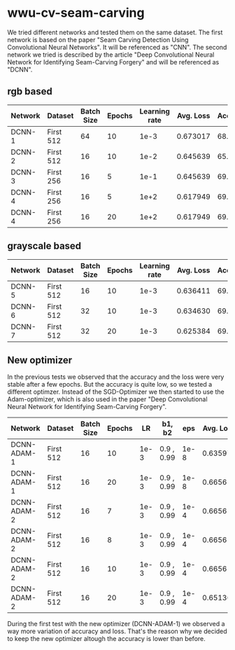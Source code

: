 # wwu-cv-seam-carving

We tried different networks and tested them on the same dataset.
The first network is based on the paper 
"Seam Carving Detection Using Convolutional Neural Networks".
It will be referenced as "CNN".
The second network we tried is described by the article
"Deep Convolutional Neural Network for Identifying Seam-Carving Forgery"
and will be referenced as "DCNN".

## rgb based

| Network   | Dataset   | Batch Size | Epochs | Learning rate | Avg. Loss | Accuracy |
| --------- | --------- | ---------- | ------ | ------------- | --------- | -------- |
| DCNN-1    | First 512 | 64         | 10     | 1e-3          | 0.673017  | 68.9%    |
| DCNN-2    | First 512 | 16         | 10     | 1e-2          | 0.645639  | 65.2%    |
| DCNN-3    | First 256 | 16         | 5      | 1e-1          | 0.645639  | 69.5%    |
| DCNN-4    | First 256 | 16         | 5      | 1e+2          | 0.617949  | 69.5%    |
| DCNN-4    | First 256 | 16         | 20     | 1e+2          | 0.617949  | 69.5%    |

## grayscale based

| Network   | Dataset   | Batch Size | Epochs | Learning rate | Avg. Loss | Accuracy |
| --------- | --------- | ---------- | ------ | ------------- | --------- | -------- |
| DCNN-5    | First 512 | 16         | 10     | 1e-3          | 0.636411  | 69.3%    |
| DCNN-6    | First 512 | 32         | 10     | 1e-3          | 0.634630  | 69.3%    |
| DCNN-7    | First 512 | 32         | 20     | 1e-3          | 0.625384  | 69.3%    |

## New optimizer
In the previous tests we observed that the accuracy 
and the loss were very stable after a few epochs.
But the accuracy is quite low, so we tested a different optimzer.
Instead of the SGD-Optimizer we then started to use the Adam-optimizer,
which is also used in the paper
"Deep Convolutional Neural Network for Identifying Seam-Carving Forgery".

| Network     | Dataset   | Batch Size | Epochs | LR   | b1, b2     | eps  | Avg. Loss | Accuracy |
| ----------- | --------- | ---------- | ------ | ---- | ---------- | ---- | --------- | -------- |
| DCNN-ADAM-1 | First 512 | 16         | 10     | 1e-3 | 0.9 , 0.99 | 1e-8 | 0.635976  | 65.0%    |
| DCNN-ADAM-1 | First 512 | 16         | 20     | 1e-3 | 0.9 , 0.99 | 1e-8 | 0.665614  | 60.9%    |
| DCNN-ADAM-2 | First 512 | 16         | 7      | 1e-3 | 0.9 , 0.99 | 1e-4 | 0.665614  | 65.2%    |
| DCNN-ADAM-2 | First 512 | 16         | 8      | 1e-3 | 0.9 , 0.99 | 1e-4 | 0.665614  | 40.6%    |
| DCNN-ADAM-2 | First 512 | 16         | 10     | 1e-3 | 0.9 , 0.99 | 1e-4 | 0.665614  | 50.4%    |
| DCNN-ADAM-2 | First 512 | 16         | 20     | 1e-3 | 0.9 , 0.99 | 1e-4 | 0.651364  | 65.2%    |

During the first test with the new optimizer (DCNN-ADAM-1)
we observed a way more variation of accuracy and loss.
That's the reason why we decided to keep the new optimizer
altough the accuracy is lower than before. 